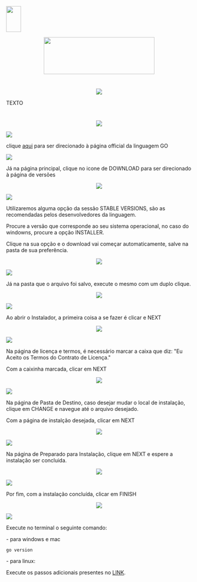 <img src="https://github.com/periclesanfe/GO_the_programming_language/blob/main/screenshots/IFAL_Macei_vertical.png" style="width: 40px; height: 70px;">
<p align="center"><img src="https://github.com/periclesanfe/GO_the_programming_language/blob/main/screenshots/800px-Go_Logo_Blue.svg.png" height="100" width="300"></p>

# 
<p align="center">
<img src="https://img.shields.io/badge/INTRODUÇÃO-blue">
</p>

<p align="justify">TEXTO</p>

# 
<p align="center">
<img src="https://img.shields.io/badge/INSTALAÇÃO-lightblue">
</p>


 <img src="https://img.shields.io/badge/PASSO 1-lightblue">
<p>clique <a href="https://go.dev">aqui</a> para ser direcionado à página official da linguagem GO</p>



<img src="https://img.shields.io/badge/PASSO 2-lightblue">
<p>Já na página principal, clique no icone de DOWNLOAD para ser direcionado à página de versões</p>
<p align="center">
<img src="https://github.com/periclesanfe/GO_the_programming_language/blob/main/screenshots/instalacao0.jpg">
</p>


<img src="https://img.shields.io/badge/PASSO 3-lightblue">
<p>Utilizaremos alguma opção da sessão STABLE VERSIONS, são as recomendadas pelos desenvolvedores da linguagem.</p>
<p>Procure a versão que corresponde ao seu sistema operacional, no caso do windowns, procure a opção INSTALLER.</p>
<p>Clique na sua opção e o download vai começar automaticamente, salve na pasta de sua preferência.</p>
<p align="center">
<img src="https://github.com/periclesanfe/GO_the_programming_language/blob/main/screenshots/instalacao1.jpg">
</p>


<img src="https://img.shields.io/badge/PASSO 4-lightblue">
<p>Já na pasta que o arquivo foi salvo, execute o mesmo com um duplo clique.</p>
<p align="center">
<img src="https://github.com/periclesanfe/GO_the_programming_language/blob/main/screenshots/instalacao3.jpg">
</p>

<img src="https://img.shields.io/badge/PASSO 5-lightblue">
<p>Ao abrir o Instalador, a primeira coisa a se fazer é clicar e NEXT</p>
<p align="center">
<img src="https://github.com/periclesanfe/GO_the_programming_language/blob/main/screenshots/instalacao4.jpg">
</p>

<img src="https://img.shields.io/badge/PASSO 6-lightblue">
<p>Na página de licença e termos, é necessário marcar a caixa que diz: "Eu Aceito os Termos do Contrato de Licença."</p>
<p>Com a caixinha marcada, clicar em NEXT</p>
<p align="center">
<img src="https://github.com/periclesanfe/GO_the_programming_language/blob/main/screenshots/instalacao5.jpg">
</p>

<img src="https://img.shields.io/badge/PASSO 7-lightblue">
<p>Na página de Pasta de Destino, caso desejar mudar o local de instalação, clique em CHANGE e navegue até o arquivo desejado.</p>
<p>Com a página de instalção desejada, clicar em NEXT</p>
<p align="center">
<img src="https://github.com/periclesanfe/GO_the_programming_language/blob/main/screenshots/instalacao6.jpg">
</p>

<img src="https://img.shields.io/badge/PASSO 8-lightblue">
<p>Na página de Preparado para Instalação, clique em NEXT e espere a instalação ser concluida.</p>
<p align="center">
<img src="https://github.com/periclesanfe/GO_the_programming_language/blob/main/screenshots/instalacao7.jpg">
</p>

<img src="https://img.shields.io/badge/PASSO 9-lightblue">
<p>Por fim, com a instalação concluída, clicar em FINISH</p>
<p align="center">
<img src="https://github.com/periclesanfe/GO_the_programming_language/blob/main/screenshots/instalacao8.jpg">
</p>

<img src="https://img.shields.io/badge/TESTE-darkblue">
<p>Execute no terminal o seguinte comando:</p>
<p>- para windows e mac</p>

 ```Shell
go version
```

<p>- para linux:</p>
<p>Execute os passos adicionais presentes no <a href="https://go.dev/doc/install">LINK</a>.</p>


